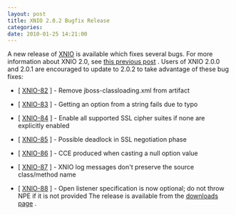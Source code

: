 ```yaml
---
layout: post
title: XNIO 2.0.2 Bugfix Release
categories: 
date: 2010-01-25 14:21:00
---
```

 A new release of [XNIO](http://jboss.org/xnio "") is available which fixes several bugs. For more information about XNIO 2.0, see [this previous post](http://dmlloyd.blogspot.com/2009/11/xnio-200-has-landed.html "") . Users of XNIO 2.0.0 and 2.0.1 are encouraged to update to 2.0.2 to take advantage of these bug fixes:

* [ [XNIO-82](https://jira.jboss.org/jira/browse/XNIO-82 "") ] - Remove jboss-classloading.xml from artifact

* [ [XNIO-83](https://jira.jboss.org/jira/browse/XNIO-83 "") ] - Getting an option from a string fails due to typo

* [ [XNIO-84](https://jira.jboss.org/jira/browse/XNIO-84 "") ] - Enable all supported SSL cipher suites if none are explicitly enabled

* [ [XNIO-85](https://jira.jboss.org/jira/browse/XNIO-85 "") ] - Possible deadlock in SSL negotiation phase

* [ [XNIO-86](https://jira.jboss.org/jira/browse/XNIO-86 "") ] - CCE produced when casting a null option value

* [ [XNIO-87](https://jira.jboss.org/jira/browse/XNIO-87 "") ] - XNIO log messages don't preserve the source class/method name

* [ [XNIO-88](https://jira.jboss.org/jira/browse/XNIO-88 "") ] - Open listener specification is now optional; do not throw NPE if it is not provided The release is available from the [downloads page](http://jboss.org/xnio/downloads "") .